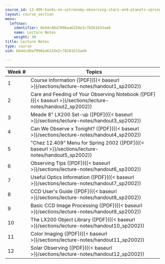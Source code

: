 ```yaml
---
course_id: 12-409-hands-on-astronomy-observing-stars-and-planets-spring-2002
layout: course_section
menu:
  leftnav:
    identifier: bb44cd8a7098aa622de2c78261b33ae0
    name: Lecture Notes
    weight: 30
title: Lecture Notes
type: course
uid: bb44cd8a7098aa622de2c78261b33ae0

---
```


| Week # | Topics |
| --- | --- |
| 1 | Course Information ([PDF]({{< baseurl >}}/sections/lecture-notes/handout1_sp2002)) |
| 2 | Care and Feeding of Your Observing Notebook ([PDF]({{< baseurl >}}/sections/lecture-notes/handout2_sp2002)) |
| 3 | Meade 8" LX200 Set-up ([PDF]({{< baseurl >}}/sections/lecture-notes/handout3_sp2002)) |
| 4 | Can We Observe x Tonight? ([PDF]({{< baseurl >}}/sections/lecture-notes/handout4_sp2002)) |
| 5 | "Chez 12.409" Menu for Spring 2002 ([PDF]({{< baseurl >}}/sections/lecture-notes/handout5_sp2002)) |
| 6 | Observing Tips ([PDF]({{< baseurl >}}/sections/lecture-notes/handout6_sp2002)) |
| 7 | Useful Optics Information ([PDF]({{< baseurl >}}/sections/lecture-notes/handout7_sp2002)) |
| 8 | CCD User's Guide ([PDF]({{< baseurl >}}/sections/lecture-notes/handout8_sp2002)) |
| 9 | Basic CCD Image Processing ([PDF]({{< baseurl >}}/sections/lecture-notes/handout9_sp2002)) |
| 10 | The LX200 Object Library ([PDF]({{< baseurl >}}/sections/lecture-notes/handout10_sp2002)) |
| 11 | Color Imaging ([PDF]({{< baseurl >}}/sections/lecture-notes/handout11_sp2002)) |
| 12 | Solar Observing ([PDF]({{< baseurl >}}/sections/lecture-notes/handout12_sp2002))